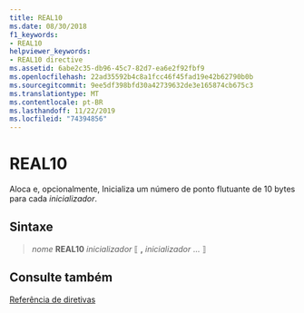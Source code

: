 ```yaml
---
title: REAL10
ms.date: 08/30/2018
f1_keywords:
- REAL10
helpviewer_keywords:
- REAL10 directive
ms.assetid: 6abe2c35-db96-45c7-82d7-ea6e2f92fbf9
ms.openlocfilehash: 22ad35592b4c8a1fcc46f45fad19e42b62790b0b
ms.sourcegitcommit: 9ee5df398bfd30a42739632de3e165874cb675c3
ms.translationtype: MT
ms.contentlocale: pt-BR
ms.lasthandoff: 11/22/2019
ms.locfileid: "74394856"
---
```

# <a name="real10"></a>REAL10

Aloca e, opcionalmente, Inicializa um número de ponto flutuante de 10 bytes para cada *inicializador*.

## <a name="syntax"></a>Sintaxe

> *nome* **REAL10** *inicializador* ⟦ __,__ *inicializador* ... ⟧

## <a name="see-also"></a>Consulte também

[Referência de diretivas](../../assembler/masm/directives-reference.md)
